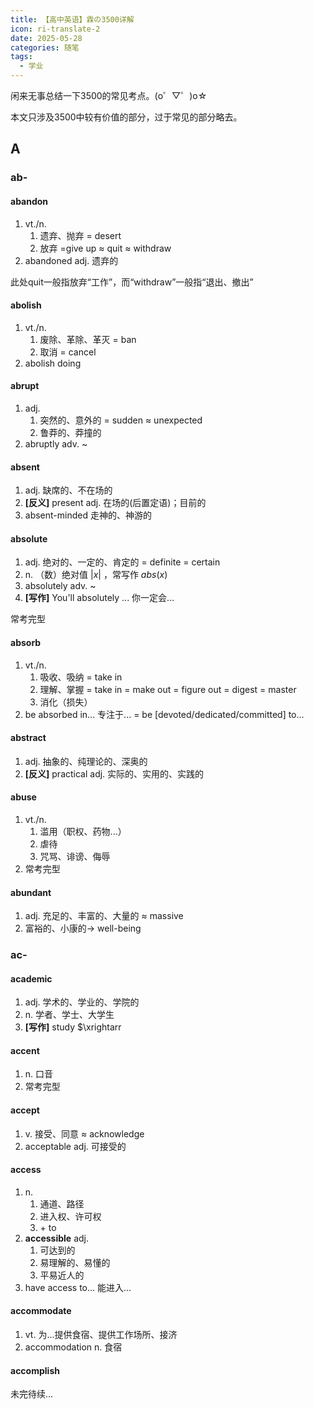 ```yaml
---
title: 【高中英语】霖の3500详解
icon: ri-translate-2
date: 2025-05-28
categories: 随笔
tags:
  - 学业
---
```


闲来无事总结一下3500的常见考点。(o゜▽゜)o☆

本文只涉及3500中较有价值的部分，过于常见的部分略去。

<!-- more -->

## A

### ab-

#### abandon

1. vt./n.
   1. 遗弃、抛弃 = desert
   2. 放弃 =give up ≈ quit ≈ withdraw
2. abandoned adj. 遗弃的

此处quit一般指放弃“工作”，而“withdraw”一般指“退出、撤出”

#### abolish

1. vt./n.
   1. 废除、革除、革灭 = ban
   2. 取消 = cancel
2. abolish doing

#### abrupt

1. adj.
   1. 突然的、意外的 = sudden ≈ unexpected
   2. 鲁莽的、莽撞的
2. abruptly adv. ~

#### absent

1. adj. 缺席的、不在场的
2. **[反义]** present adj. 在场的(后置定语)；目前的
3. absent-minded 走神的、神游的

#### absolute

1. adj. 绝对的、一定的、肯定的 = definite = certain
2. n. （数）绝对值 $\left|x\right|$ ，常写作 $abs(x)$
3. absolutely adv. ~
4. **[写作]** You'll absolutely ...  你一定会...

 常考完型

#### absorb

 1. vt./n.
    1. 吸收、吸纳 = take in
    2. 理解、掌握 = take in = make out = figure out = digest = master
    3. 消化（损失）
 2. be absorbed in... 专注于... = be [devoted/dedicated/committed] to...

#### abstract

1. adj. 抽象的、纯理论的、深奥的
2. **[反义]** practical adj. 实际的、实用的、实践的

#### abuse

1. vt./n.
   1. 滥用（职权、药物...）
   2. 虐待
   3. 咒骂、诽谤、侮辱
2. 常考完型

#### abundant

1. adj. 充足的、丰富的、大量的 ≈ massive
2. 富裕的、小康的→ well-being

### ac-

#### academic

1. adj. 学术的、学业的、学院的
2. n. 学者、学士、大学生
3. **[写作]** study $\xrightarr

#### accent

1. n. 口音
2. 常考完型

#### accept

1. v. 接受、同意 ≈ acknowledge
2. acceptable adj. 可接受的

#### access

1. n.
   1. 通道、路径
   2. 进入权、许可权
   3. \+ to
2. **accessible** adj.
   1. 可达到的
   2. 易理解的、易懂的
   3. 平易近人的
3. have access to... 能进入...

#### accommodate

1. vt. 为...提供食宿、提供工作场所、接济
2. accommodation n. 食宿

#### accomplish

未完待续...
